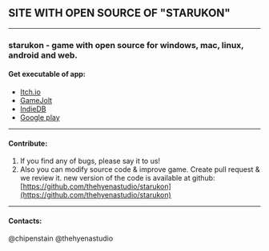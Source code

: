 ## SITE WITH OPEN SOURCE OF "STARUKON"
* * *
### starukon - game with open source for windows, mac, linux, android and web.
#### Get executable of app:
* [Itch.io](https://thehyenastudio.itch.io/starukon)
* [GameJolt](https://gamejolt.com/games/starukon/410288)
* [IndieDB](https://www.indiedb.com/games/starukon)
* [Google play](https://play.google.com/store/apps/details?id=com.thehyenastudio.starukon)
* * * 
#### Contribute:
1. If you find any of bugs, please say it to us! 
2. Also you can modify source code & improve game. Create pull request & we review it.
new version of the code is available at github: [https://github.com/thehyenastudio/starukon](https://github.com/thehyenastudio/starukon)
* * *
#### Contacts:
@chipenstain
@thehyenastudio
